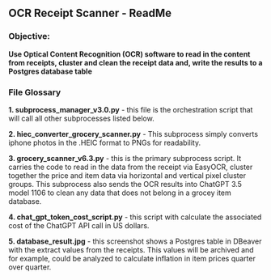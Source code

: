 ## OCR Receipt Scanner - ReadMe

### Objective:
**Use Optical Content Recognition (OCR) software to read in the content from receipts, cluster and clean the receipt data and, write the results to a Postgres database table**

### File Glossary
**1. subprocess_manager_v3.0.py** - this file is the orchestration script that will call all other subprocesses listed below.

**2. hiec_converter_grocery_scanner.py** - This subprocess simply converts iphone photos in the .HEIC format to PNGs for readability.

**3. grocery_scanner_v6.3.py** - this is the primary subprocess script. It carries the code to read in the data from the receipt via EasyOCR, cluster together the price and item data via horizontal and vertical pixel cluster groups. This subprocess also sends the OCR results into ChatGPT 3.5 model 1106 to clean any data that does not belong in a grocey item database. 

**4. chat_gpt_token_cost_script.py** - this script with calculate the associated cost of the ChatGPT API call in US dollars.

**5. database_result.jpg** - this screenshot shows a Postgres table in DBeaver with the extract values from the receipts. This values will be archived and for example, could be analyzed to calculate inflation in item prices quarter over quarter. 


